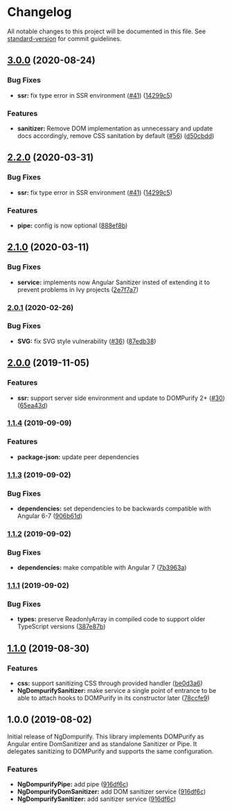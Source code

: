 # Changelog

All notable changes to this project will be documented in this file. See [standard-version](https://github.com/conventional-changelog/standard-version) for commit guidelines.

## [3.0.0](https://github.com/TinkoffCreditSystems/ng-dompurify/compare/v2.1.0...v3.0.0) (2020-08-24)

### Bug Fixes

-   **ssr:** fix type error in SSR environment ([#41](https://github.com/TinkoffCreditSystems/ng-dompurify/issues/41)) ([14299c5](https://github.com/TinkoffCreditSystems/ng-dompurify/commit/14299c5))

### Features

-   **sanitizer:** Remove DOM implementation as unnecessary and update docs accordingly, remove CSS sanitation by default ([#56](https://github.com/TinkoffCreditSystems/ng-dompurify/issues/56)) ([d50cbdd](https://github.com/TinkoffCreditSystems/ng-dompurify/commit/d50cbdd))

## [2.2.0](https://github.com/TinkoffCreditSystems/ng-dompurify/compare/v2.1.0...v2.2.0) (2020-03-31)

### Bug Fixes

-   **ssr:** fix type error in SSR environment ([#41](https://github.com/TinkoffCreditSystems/ng-dompurify/issues/41)) ([14299c5](https://github.com/TinkoffCreditSystems/ng-dompurify/commit/14299c5))

### Features

-   **pipe:** config is now optional ([888ef8b](https://github.com/TinkoffCreditSystems/ng-dompurify/commit/888ef8b))

## [2.1.0](https://github.com/TinkoffCreditSystems/ng-dompurify/compare/v2.0.1...v2.1.0) (2020-03-11)

### Bug Fixes

-   **service:** implements now Angular Sanitizer insted of extending it to prevent problems in Ivy projects ([2e7f7a7](https://github.com/TinkoffCreditSystems/ng-dompurify/commit/2e7f7a7))

### [2.0.1](https://github.com/TinkoffCreditSystems/ng-dompurify/compare/v2.0.0...v2.0.1) (2020-02-26)

### Bug Fixes

-   **SVG:** fix SVG style vulnerability ([#36](https://github.com/TinkoffCreditSystems/ng-dompurify/issues/36)) ([87edb38](https://github.com/TinkoffCreditSystems/ng-dompurify/commit/87edb38))

## [2.0.0](https://github.com/TinkoffCreditSystems/ng-dompurify/compare/v1.1.1...v2.0.0) (2019-11-05)

### Features

-   **ssr:** support server side environment and update to DOMPurify 2+ ([#30](https://github.com/TinkoffCreditSystems/ng-dompurify/issues/30)) ([65ea43d](https://github.com/TinkoffCreditSystems/ng-dompurify/commit/65ea43d))

### [1.1.4](https://github.com/TinkoffCreditSystems/ng-dompurify/compare/v1.1.1...v1.1.4) (2019-09-09)

### Features

-   **package-json:** update peer dependencies

### [1.1.3](https://github.com/TinkoffCreditSystems/ng-dompurify/compare/v1.1.1...v1.1.3) (2019-09-02)

### Bug Fixes

-   **dependencies:** set dependencies to be backwards compatible with Angular 6-7 ([906b61d](https://github.com/TinkoffCreditSystems/ng-dompurify/commit/906b61d))

### [1.1.2](https://github.com/TinkoffCreditSystems/ng-dompurify/compare/v1.1.1...v1.1.2) (2019-09-02)

### Bug Fixes

-   **dependencies:** make compatible with Angular 7 ([7b3963a](https://github.com/TinkoffCreditSystems/ng-dompurify/commit/7b3963a))

### [1.1.1](https://github.com/TinkoffCreditSystems/ng-dompurify/compare/v1.1.0...v1.1.1) (2019-09-02)

### Bug Fixes

-   **types:** preserve ReadonlyArray in compiled code to support older TypeScript versions ([387e87b](https://github.com/TinkoffCreditSystems/ng-dompurify/commit/387e87b))

## [1.1.0](https://github.com/TinkoffCreditSystems/ng-dompurify/compare/v1.0.0...v1.1.0) (2019-08-30)

### Features

-   **css:** support sanitizing CSS through provided handler ([be0d3a6](https://github.com/TinkoffCreditSystems/ng-dompurify/commit/be0d3a6))
-   **NgDompurifySanitizer:** make service a single point of entrance to be able to attach hooks to DOMPurify in its constructor later ([78ccfe9](https://github.com/TinkoffCreditSystems/ng-dompurify/commit/78ccfe9))

## 1.0.0 (2019-08-02)

Initial release of NgDompurify. This library implements DOMPurify as Angular entire DomSanitizer and as standalone Sanitizer or Pipe. It delegates sanitizing to DOMPurify and supports the same configuration.

### Features

-   **NgDompurifyPipe:** add pipe ([916df6c](https://github.com/TinkoffCreditSystems/ng-dompurify/commit/916df6c))
-   **NgDompurifyDomSanitizer:** add DOM sanitizer service ([916df6c](https://github.com/TinkoffCreditSystems/ng-dompurify/commit/916df6c))
-   **NgDompurifySanitizer:** add sanitizer service ([916df6c](https://github.com/TinkoffCreditSystems/ng-dompurify/commit/916df6c))
